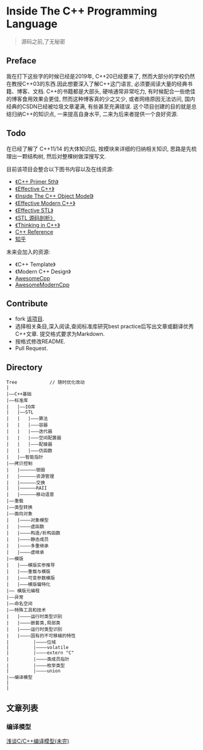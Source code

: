 # Inside The C++ Programming Language

> 源码之前,了无秘密

## Preface

我在打下这些字的时候已经是2019年, C++20已经要来了, 然而大部分的学校仍然在教授C++03的东西.因此想要深入了解C++这门语言, 必须要阅读大量的经典书籍、博客、文档. C++的书籍都是大部头, 硬啃通常非常吃力, 有时候配合一些绝佳的博客食用效果会更佳, 然而这种博客真的少之又少, 或者网络原因无法访问, 国内经典的CSDN已经被垃圾文章灌满, 有些甚至充满错误. 这个项目创建的目的就是总结归纳C++的知识点, 一来提高自身水平, 二来为后来者提供一个良好资源.

## Todo

在已经了解了 C++11/14 的大体知识后, 按模块来详细的归纳相关知识, 思路是先梳理出一颗结构树, 然后对整棵树做深搜写文.

目前该项目会整合以下图书内容以及在线资源:

+ [《C++ Primer 5th》](http://product.dangdang.com/23321562.html?&unionid=P-113189815m)
+ [《Effective C++》](http://product.dangdang.com/21000966.html?&unionid=P-113189815m)
+ [《Inside The C++ Object Model》](http://product.dangdang.com/22588609.html?&unionid=P-113189815m )
+ [《Effective Modern C++》](http://product.dangdang.com/25273601.html?&unionid=P-113189815m)
+ [《Effective STL》](http://product.dangdang.com/27647910.html?&unionid=P-113189815m)
+ [《STL 源码剖析》](http://product.dangdang.com/23807467.html?&unionid=P-113189815m)
+ [《Thinking in C++》](http://product.m.dangdang.com/22453473.html?&unionid=P-113189815m)
+ [C++ Reference](https://en.cppreference.com/w/)
+ [知乎](https://www.zhihu.com)

未来会加入的资源:

+ 《C++ Template》
+ 《Modern C++ Design》
+ [AwesomeCpp](https://github.com/fffaraz/awesome-cpp)
+ [AwesomeModernCpp](https://github.com/rigtorp/awesome-modern-cpp)




## Contribute

+ fork [该项目](https://github.com/maochongxin/InsideTheCpp.git).
+ 选择相关条目,深入阅读,查阅标准库研究best practice后写出文章或翻译优秀C++文章. 提交格式要求为Markdown.
+ 按格式修改README.
+ Pull Request.



## Directory

```
Tree			// 随时优化改动
|
|——C++基础
|——标准库
|	|——IO库
|	|——STL
|	|	|———算法
|	|	|———容器
|	|	|———迭代器
|	|	|———空间配置器
|	|	|———配接器
|	|	|———仿函数
|	|——智能指针
|——拷贝控制
|	|——————销毁
|	|——————资源管理
|	|——————交换
|	|——————RAII
|	|——————移动语意
|——重载
|——类型转换
|——面向对象
|	|————对象模型
|	|————虚函数
|	|————构造/析构函数
|	|————静态成员
|	|————多重继承
|	|————虚继承
|——模版
|	|———模版实参推导
|	|———重载与模版
|	|———可变参数模版
|	|———模版偏特化
|——	模版元编程
|——异常
|——命名空间
|——特殊工具和技术
|	|————运行时类型识别
|	|————嵌套类,局部类
|	|————运行时类型识别
|	|————固有的不可移植的特性
|		  |————位域
|		  |————volatile
|		  |————extern "C"
|		  |————类成员指针
|		  |————枚举类型
|		  |————union
|——编译模型
|
|

```

## 文章列表



### 编译模型

[浅谈C/C++编译模型(未完)](./CppCompilerModel.md)
